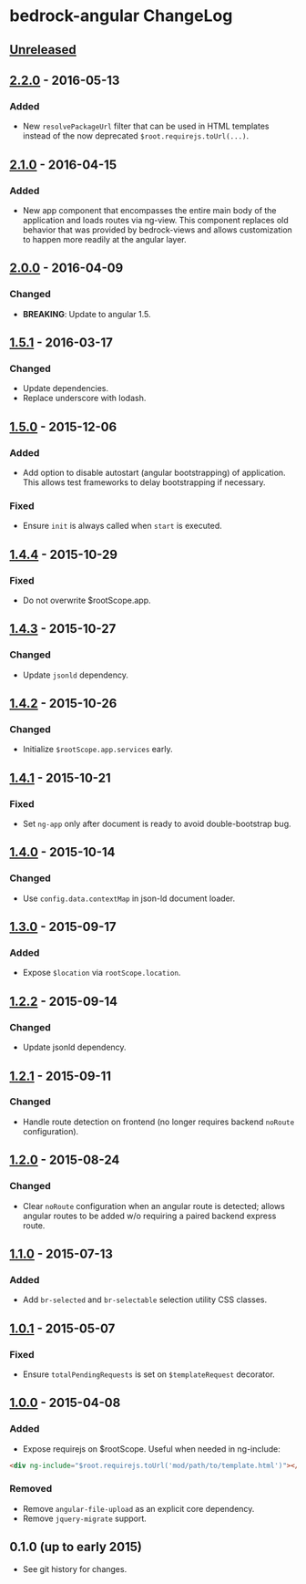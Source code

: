 # bedrock-angular ChangeLog

## [Unreleased]

## [2.2.0] - 2016-05-13

### Added
- New `resolvePackageUrl` filter that can be used in HTML templates instead
  of the now deprecated `$root.requirejs.toUrl(...)`.

## [2.1.0] - 2016-04-15

### Added
- New app component that encompasses the entire main body
  of the application and loads routes via ng-view. This
  component replaces old behavior that was provided by
  bedrock-views and allows customization to happen more
  readily at the angular layer.

## [2.0.0] - 2016-04-09

### Changed
- **BREAKING**: Update to angular 1.5.

## [1.5.1] - 2016-03-17

### Changed
- Update dependencies.
- Replace underscore with lodash.

## [1.5.0] - 2015-12-06

### Added
- Add option to disable autostart (angular bootstrapping) of application. This
  allows test frameworks to delay bootstrapping if necessary.

### Fixed
- Ensure `init` is always called when `start` is executed.

## [1.4.4] - 2015-10-29

### Fixed
- Do not overwrite $rootScope.app.

## [1.4.3] - 2015-10-27

### Changed
- Update `jsonld` dependency.

## [1.4.2] - 2015-10-26

### Changed
- Initialize `$rootScope.app.services` early.

## [1.4.1] - 2015-10-21

### Fixed
- Set `ng-app` only after document is ready to avoid double-bootstrap bug.

## [1.4.0] - 2015-10-14

### Changed
- Use `config.data.contextMap` in json-ld document loader.

## [1.3.0] - 2015-09-17

### Added
- Expose `$location` via `rootScope.location`.

## [1.2.2] - 2015-09-14

### Changed
- Update jsonld dependency.

## [1.2.1] - 2015-09-11

### Changed
- Handle route detection on frontend (no longer requires backend `noRoute`
  configuration).

## [1.2.0] - 2015-08-24

### Changed
- Clear `noRoute` configuration when an angular route is detected; allows
  angular routes to be added w/o requiring a paired backend express route.

## [1.1.0] - 2015-07-13

### Added
- Add `br-selected` and `br-selectable` selection utility CSS classes.

## [1.0.1] - 2015-05-07

### Fixed
- Ensure `totalPendingRequests` is set on `$templateRequest` decorator.

## [1.0.0] - 2015-04-08

### Added
- Expose requirejs on $rootScope. Useful when needed in ng-include:
```html
<div ng-include="$root.requirejs.toUrl('mod/path/to/template.html')"></div>
```

### Removed
- Remove `angular-file-upload` as an explicit core dependency.
- Remove `jquery-migrate` support.

## 0.1.0 (up to early 2015)

- See git history for changes.

[Unreleased]: https://github.com/digitalbazaar/bedrock-angular/compare/2.2.0...HEAD
[2.2.0]: https://github.com/digitalbazaar/bedrock-angular/compare/2.1.0...2.2.0
[2.1.0]: https://github.com/digitalbazaar/bedrock-angular/compare/2.0.0...2.1.0
[2.0.0]: https://github.com/digitalbazaar/bedrock-angular/compare/1.5.1...2.0.0
[1.5.1]: https://github.com/digitalbazaar/bedrock-angular/compare/1.5.0...1.5.1
[1.5.0]: https://github.com/digitalbazaar/bedrock-angular/compare/1.4.4...1.5.0
[1.4.4]: https://github.com/digitalbazaar/bedrock-angular/compare/1.4.3...1.4.4
[1.4.3]: https://github.com/digitalbazaar/bedrock-angular/compare/1.4.2...1.4.3
[1.4.2]: https://github.com/digitalbazaar/bedrock-angular/compare/1.4.1...1.4.2
[1.4.1]: https://github.com/digitalbazaar/bedrock-angular/compare/1.4.0...1.4.1
[1.4.0]: https://github.com/digitalbazaar/bedrock-angular/compare/1.3.0...1.4.0
[1.3.0]: https://github.com/digitalbazaar/bedrock-angular/compare/1.2.2...1.3.0
[1.2.2]: https://github.com/digitalbazaar/bedrock-angular/compare/1.2.1...1.2.2
[1.2.1]: https://github.com/digitalbazaar/bedrock-angular/compare/1.2.0...1.2.1
[1.2.0]: https://github.com/digitalbazaar/bedrock-angular/compare/1.1.0...1.2.0
[1.1.0]: https://github.com/digitalbazaar/bedrock-angular/compare/1.0.1...1.1.0
[1.0.1]: https://github.com/digitalbazaar/bedrock-angular/compare/1.0.0...1.0.1
[1.0.0]: https://github.com/digitalbazaar/bedrock-angular/compare/0.1.0...1.0.0
